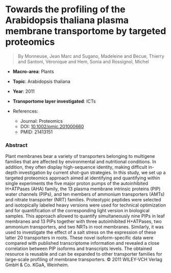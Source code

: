 # Towards the profiling of the Arabidopsis thaliana plasma membrane transportome by targeted proteomics

> By Monneuse, Jean Marc and Sugano, Madeleine and Becue, Thierry and Santoni, Véronique and Hem, Sonia and Rossignol, Michel

- **Macro-area**: Plants
- **Topic**: Arabidopsis thaliana
- **Year**: 2011
- **Transportome layer investigated**: ICTs

- References:
  - Journal: Proteomics
  - DOI: [10.1002/pmic.201000660](https://doi.org/10.1002/pmic.201000660)
  - PMID: 21413151

### Abstract

Plant membranes bear a variety of transporters belonging to multigene families that are affected by environmental and nutritional conditions. In addition, they often display high-sequence identity, making difficult in-depth investigation by current shot-gun strategies. In this study, we set up a targeted proteomics approach aimed at identifying and quantifying within single experiments the five major proton pumps of the autoinhibited H+ATPases (AHA) family, the 13 plasma membrane intrinsic proteins (PIP) water channels (PIPs), and ten members of ammonium transporters (AMTs) and nitrate transporter (NRT) families. Proteotypic peptides were selected and isotopically labeled heavy versions were used for technical optimization and for quantification of the corresponding light version in biological samples. This approach allowed to quantify simultaneously nine PIPs in leaf membranes and 13 PIPs together with three autoinhibited H+ATPases, two ammonium transporters, and two NRTs in root membranes. Similarly, it was used to investigate the effect of a salt stress on the expression of these latter 20 transporters in roots. These novel isoform-specific data were compared with published transcriptome information and revealed a close correlation between PIP isoforms and transcripts levels. The obtained resource is reusable and can be expanded to other transporter families for large-scale profiling of membrane transporters. © 2011 WILEY-VCH Verlag GmbH & Co. KGaA, Weinheim.
